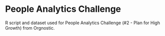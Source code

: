 # People Analytics Challenge
 R script and dataset used for People Analytics Challenge (#2 - Plan for High Growth) from Orgnostic.
